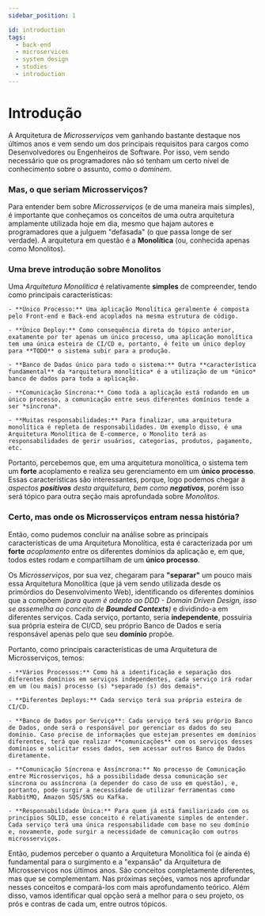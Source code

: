 ```yaml
---
sidebar_position: 1

id: introduction
tags:
  - back-end
  - microservices
  - system design
  - studies
  - introduction
---
```


# Introdução

A Arquitetura de _Microsserviços_ vem ganhando bastante destaque nos últimos anos e vem sendo um dos principais requisitos para cargos como Desenvolvedores ou Engenheiros de Software. Por isso, vem sendo necessário que os programadores não só tenham um certo nível de conhecimento sobre o assunto, como o _dominem_.

### Mas, o que seriam Microsserviços?

Para entender bem sobre _Microsserviços_ (e de uma maneira mais simples), é importante que conheçamos os conceitos de uma outra arquitetura amplamente utilizada hoje em dia, mesmo que hajam autores e programadores que a julguem "defasada" (o que passa longe de ser verdade). A arquitetura em questão é a **Monolítica** (ou, conhecida apenas como Monolitos).


### Uma breve introdução sobre Monolitos

Uma _Arquitetura Monolítica_ é relativamente **simples** de compreender, tendo como principais características:

    - **Único Processo:** Uma aplicação Monolítica geralmente é composta pelo Front-end e Back-end acoplados na mesma estrutura de código.

    - **Único Deploy:** Como consequência direta do tópico anterior, exatamente por ter apenas um único processo, uma aplicação monolítica tem uma única esteira de CI/CD e, portanto, é feito um único deploy para **TODO** o sistema subir para a produção.

    - **Banco de Dados único para todo o sistema:** Outra **característica fundamental** da *arquitetura monolítica* é a utilização de um *único* banco de dados para toda a aplicação.

    - **Comunicação Síncrona:** Como toda a aplicação está rodando em um único processo, a comunicação entre seus diferentes domínios tende a ser *síncrona*.

    - **Muitas responsabilidades:** Para finalizar, uma arquitetura monolítica é repleta de responsabilidades. Um exemplo disso, é uma Arquitetura Monolítica de E-commerce, o Monolito terá as responsabilidades de gerir usuários, categorias, produtos, pagamento, etc.

Portanto, percebemos que, em uma arquitetura monolítica, o sistema tem um **forte** acoplamento e realiza seu gerenciamento em um **único processo**. Essas características são interessantes, porque, logo podemos chegar a *aspectos **positivos** desta arquitetura, bem como **negativos***, porém isso será tópico para outra seção mais aprofundada sobre _Monolitos_.


### Certo, mas onde os Microsserviços entram nessa história?

Então, como pudemos concluir na análise sobre as principais características de uma Arquitetura Monolítica, esta é caracterizada por um **forte** *acoplamento* entre os diferentes domínios da aplicação e, em que, todos estes rodam e compartilham de um **único processo**.

Os *Microsserviços*, por sua vez, chegaram para **"separar"** um pouco mais essa Arquitetura Monolítica (que já vem sendo utilizada desde os primórdios do Desenvolvimento Web), identificando os diferentes domínios que a compõem *(para quem é adepto ao DDD - Domain Driven Design, isso se assemelha ao conceito de **Bounded Contexts**)* e dividindo-a em diferentes serviços. Cada serviço, portanto, seria **independente**, possuiria sua própria esteira de CI/CD, seu próprio Banco de Dados e seria responsável apenas pelo que seu **domínio** propõe.

Portanto, como principais características de uma Arquitetura de Microsserviços, temos:

    - **Vários Processos:** Como há a identificação e separação dos diferentes domínios em serviços independentes, cada serviço irá rodar em um (ou mais) processo (s) *separado (s) dos demais*.

    - **Diferentes Deploys:** Cada serviço terá sua própria esteira de CI/CD.

    - **Banco de Dados por Serviço**: Cada serviço terá seu próprio Banco de Dados, onde será o responsável por gerenciar os dados do seu domínio. Caso precise de informações que estejam presentes em domínios diferentes, terá que realizar **comunicações** com os serviços desses domínios e solicitar esses dados, sem acessar outros Banco de Dados diretamente.

    - **Comunicação Síncrona e Assíncrona:** No processo de Comunicação entre Microsserviços, há a possibilidade dessa comunicação ser síncrona ou assíncrona (a depender do caso de uso em questão), e, portanto, pode surgir a necessidade de utilizar ferramentas como RabbitMQ, Amazon SQS/SNS ou Kafka.

    - **Responsabilidade Única:** Para quem já está familiarizado com os princípios SOLID, esse conceito é relativamente simples de entender. Cada serviço terá uma única responsabilidade com base no seu domínio e, novamente, pode surgir a necessidade de comunicação com outros microsserviços.

Então, pudemos perceber o quanto a Arquitetura Monolítica foi (e ainda é) fundamental para o surgimento e a "expansão" da Arquitetura de Microsserviços nos últimos anos. São conceitos completamente diferentes, mas que se complementam. Nas próximas seções, vamos nos aprofundar nesses conceitos e compará-los com mais aprofundamento teórico. Além disso, vamos identificar qual opção será a melhor para o seu projeto, os prós e contras de cada um, entre outros tópicos.

